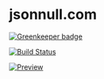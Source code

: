 # jsonnull.com

[![Greenkeeper badge](https://badges.greenkeeper.io/jsonnull/jsonnull.com.svg)](https://greenkeeper.io/)

[![Build Status](https://travis-ci.org/jsonnull/jsonnull.com.svg?branch=master)](https://travis-ci.org/jsonnull/jsonnull.com)

[![Preview](https://jsonnull.com/readme.jpeg)](https://jsonnull.com)
